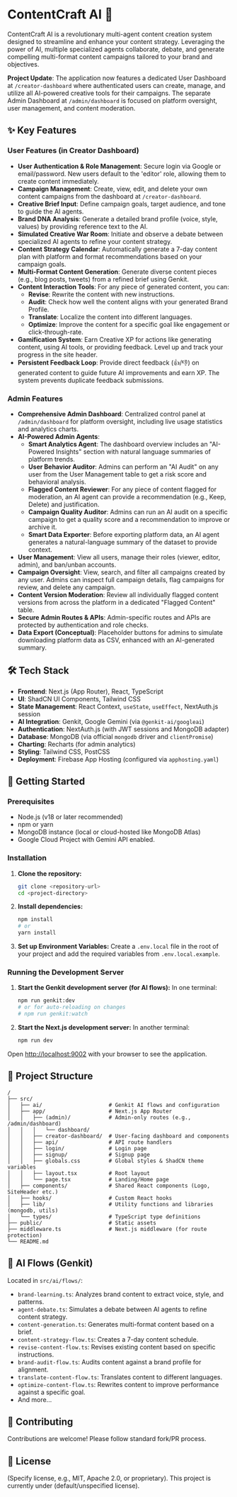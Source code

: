 # ContentCraft AI 🚀

ContentCraft AI is a revolutionary multi-agent content creation system designed to streamline and enhance your content strategy. Leveraging the power of AI, multiple specialized agents collaborate, debate, and generate compelling multi-format content campaigns tailored to your brand and objectives.

**Project Update**: The application now features a dedicated User Dashboard at `/creator-dashboard` where authenticated users can create, manage, and utilize all AI-powered creative tools for their campaigns. The separate Admin Dashboard at `/admin/dashboard` is focused on platform oversight, user management, and content moderation.

## ✨ Key Features

### User Features (in Creator Dashboard)
*   **User Authentication & Role Management**: Secure login via Google or email/password. New users default to the 'editor' role, allowing them to create content immediately.
*   **Campaign Management**: Create, view, edit, and delete your own content campaigns from the dashboard at `/creator-dashboard`.
*   **Creative Brief Input**: Define campaign goals, target audience, and tone to guide the AI agents.
*   **Brand DNA Analysis**: Generate a detailed brand profile (voice, style, values) by providing reference text to the AI.
*   **Simulated Creative War Room**: Initiate and observe a debate between specialized AI agents to refine your content strategy.
*   **Content Strategy Calendar**: Automatically generate a 7-day content plan with platform and format recommendations based on your campaign goals.
*   **Multi-Format Content Generation**: Generate diverse content pieces (e.g., blog posts, tweets) from a refined brief using Genkit.
*   **Content Interaction Tools**: For any piece of generated content, you can:
    *   **Revise**: Rewrite the content with new instructions.
    *   **Audit**: Check how well the content aligns with your generated Brand Profile.
    *   **Translate**: Localize the content into different languages.
    *   **Optimize**: Improve the content for a specific goal like engagement or click-through-rate.
*   **Gamification System**: Earn Creative XP for actions like generating content, using AI tools, or providing feedback. Level up and track your progress in the site header.
*   **Persistent Feedback Loop**: Provide direct feedback (👍/👎) on generated content to guide future AI improvements and earn XP. The system prevents duplicate feedback submissions.

### Admin Features
*   **Comprehensive Admin Dashboard**: Centralized control panel at `/admin/dashboard` for platform oversight, including live usage statistics and analytics charts.
*   **AI-Powered Admin Agents**:
    *   **Smart Analytics Agent**: The dashboard overview includes an "AI-Powered Insights" section with natural language summaries of platform trends.
    *   **User Behavior Auditor**: Admins can perform an "AI Audit" on any user from the User Management table to get a risk score and behavioral analysis.
    *   **Flagged Content Reviewer**: For any piece of content flagged for moderation, an AI agent can provide a recommendation (e.g., Keep, Delete) and justification.
    *   **Campaign Quality Auditor**: Admins can run an AI audit on a specific campaign to get a quality score and a recommendation to improve or archive it.
    *   **Smart Data Exporter**: Before exporting platform data, an AI agent generates a natural-language summary of the dataset to provide context.
*   **User Management**: View all users, manage their roles (viewer, editor, admin), and ban/unban accounts.
*   **Campaign Oversight**: View, search, and filter all campaigns created by any user. Admins can inspect full campaign details, flag campaigns for review, and delete any campaign.
*   **Content Version Moderation**: Review all individually flagged content versions from across the platform in a dedicated "Flagged Content" table.
*   **Secure Admin Routes & APIs**: Admin-specific routes and APIs are protected by authentication and role checks.
*   **Data Export (Conceptual)**: Placeholder buttons for admins to simulate downloading platform data as CSV, enhanced with an AI-generated summary.

## 🛠 Tech Stack

*   **Frontend**: Next.js (App Router), React, TypeScript
*   **UI**: ShadCN UI Components, Tailwind CSS
*   **State Management**: React Context, `useState`, `useEffect`, NextAuth.js session
*   **AI Integration**: Genkit, Google Gemini (via `@genkit-ai/googleai`)
*   **Authentication**: NextAuth.js (with JWT sessions and MongoDB adapter)
*   **Database**: MongoDB (via official `mongodb` driver and `clientPromise`)
*   **Charting**: Recharts (for admin analytics)
*   **Styling**: Tailwind CSS, PostCSS
*   **Deployment**: Firebase App Hosting (configured via `apphosting.yaml`)

## 🚀 Getting Started

### Prerequisites

*   Node.js (v18 or later recommended)
*   npm or yarn
*   MongoDB instance (local or cloud-hosted like MongoDB Atlas)
*   Google Cloud Project with Gemini API enabled.

### Installation

1.  **Clone the repository:**
    ```bash
    git clone <repository-url>
    cd <project-directory>
    ```

2.  **Install dependencies:**
    ```bash
    npm install
    # or
    yarn install
    ```

3.  **Set up Environment Variables:**
    Create a `.env.local` file in the root of your project and add the required variables from `.env.local.example`.

### Running the Development Server

1.  **Start the Genkit development server (for AI flows):**
    In one terminal:
    ```bash
    npm run genkit:dev
    # or for auto-reloading on changes
    # npm run genkit:watch
    ```

2.  **Start the Next.js development server:**
    In another terminal:
    ```bash
    npm run dev
    ```

Open [http://localhost:9002](http://localhost:9002) with your browser to see the application.

## 📂 Project Structure

```
/
├── src/
│   ├── ai/                     # Genkit AI flows and configuration
│   ├── app/                    # Next.js App Router
│   │   ├── (admin)/            # Admin-only routes (e.g., /admin/dashboard)
│   │   │   └── dashboard/
│   │   ├── creator-dashboard/  # User-facing dashboard and components
│   │   ├── api/                # API route handlers
│   │   ├── login/              # Login page
│   │   ├── signup/             # Signup page
│   │   ├── globals.css         # Global styles & ShadCN theme variables
│   │   ├── layout.tsx          # Root layout
│   │   └── page.tsx            # Landing/Home page
│   ├── components/             # Shared React components (Logo, SiteHeader etc.)
│   ├── hooks/                  # Custom React hooks
│   ├── lib/                    # Utility functions and libraries (mongodb, utils)
│   └── types/                  # TypeScript type definitions
├── public/                     # Static assets
├── middleware.ts               # Next.js middleware (for route protection)
└── README.md
```

## 🤖 AI Flows (Genkit)

Located in `src/ai/flows/`:

*   `brand-learning.ts`: Analyzes brand content to extract voice, style, and patterns.
*   `agent-debate.ts`: Simulates a debate between AI agents to refine content strategy.
*   `content-generation.ts`: Generates multi-format content based on a brief.
*   `content-strategy-flow.ts`: Creates a 7-day content schedule.
*   `revise-content-flow.ts`: Revises existing content based on specific instructions.
*   `brand-audit-flow.ts`: Audits content against a brand profile for alignment.
*   `translate-content-flow.ts`: Translates content to different languages.
*   `optimize-content-flow.ts`: Rewrites content to improve performance against a specific goal.
*   And more...

## 🤝 Contributing

Contributions are welcome! Please follow standard fork/PR process.

## 📄 License

(Specify license, e.g., MIT, Apache 2.0, or proprietary). This project is currently under (default/unspecified license).
